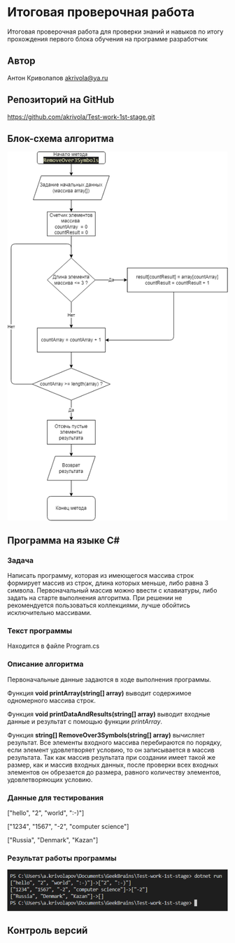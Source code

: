 # Итоговая проверочная работа

Итоговая проверочная работа для проверки знаний и навыков по итогу прохождения первого блока обучения на программе разработчик

## Автор

Антон Криволапов akrivola@ya.ru

## Репозиторий на GitHub

https://github.com/akrivola/Test-work-1st-stage.git

## Блок-схема алгоритма

![тут должна быть картинка](algorithm.png)

## Программа на языке C#

### Задача

Написать программу, которая из имеющегося массива строк формирует массив из строк, длина которых меньше, либо равна 3 символа. Первоначальный массив можно ввести с клавиатуры, либо задать на старте выполнения алгоритма. При решении не рекомендуется пользоваться коллекциями, лучше обойтись исключительно массивами.

### Текст программы
Находится в файле Program.cs

### Описание алгоритма
Первоначальные данные задаются в ходе выполнения программы.

Функция **void printArray(string[] array)** выводит содержимое одномерного массива строк.

Функция **void printDataAndResults(string[] array)** выводит входные данные и результат с помощью функции *printArray*.

Функция **string[] RemoveOver3Symbols(string[] array)** вычисляет результат. Все элементы входного массива перебираются по порядку, если элемент удовлетворяет условию, то он записывается в массив результата. Так как массив результата при создании имеет такой же размер, как и массив входных данных, после проверки всех входных элементов он обрезается до размера, равного количеству элементов, удовлетворяющих условию.

### Данные для тестирования
["hello", "2", "world", ":-)"]

["1234", "1567", "-2", "computer science"]

["Russia", "Denmark", "Kazan"]

### Результат работы программы

![тут должна быть картинка](Screenshot.png)

## Контроль версий